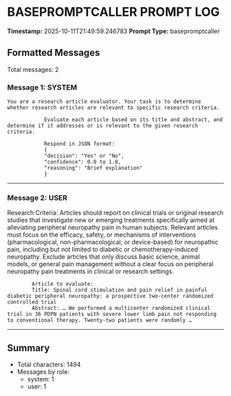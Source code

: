 # BASEPROMPTCALLER PROMPT LOG
**Timestamp:** 2025-10-11T21:49:59.246783
**Prompt Type:** basepromptcaller

## Formatted Messages
Total messages: 2

### Message 1: SYSTEM

```
You are a research article evaluator. Your task is to determine whether research articles are relevant to specific research criteria.

            Evaluate each article based on its title and abstract, and determine if it addresses or is relevant to the given research criteria.

            Respond in JSON format:
            {
            "decision": "Yes" or "No",
            "confidence": 0.0 to 1.0,
            "reasoning": "Brief explanation"
            }
```

---

### Message 2: USER

Research Criteria: Articles should report on clinical trials or original research studies that investigate new or emerging treatments specifically aimed at alleviating peripheral neuropathy pain in human subjects. Relevant articles must focus on the efficacy, safety, or mechanisms of interventions (pharmacological, non-pharmacological, or device-based) for neuropathic pain, including but not limited to diabetic or chemotherapy-induced neuropathy. Exclude articles that only discuss basic science, animal models, or general pain management without a clear focus on peripheral neuropathy pain treatments in clinical or research settings.

            Article to evaluate:
            Title: Spinal cord stimulation and pain relief in painful diabetic peripheral neuropathy: a prospective two-center randomized controlled trial
            Abstract: … We performed a multicenter randomized clinical trial in 36 PDPN patients with severe lower limb pain not responding to conventional therapy. Twenty-two patients were randomly …

---

## Summary
- Total characters: 1494
- Messages by role:
  - system: 1
  - user: 1